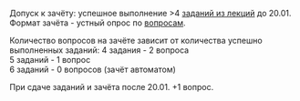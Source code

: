 Допуск к зачёту: успешное выполнение >4 [заданий из лекций](https://github.com/vliplianina/software-testing-course-2021/tree/main/lectures) до 20.01.
Формат зачёта - устный опрос по [вопросам](https://github.com/vliplianina/software-testing-course-2021/blob/main/examination/Вопросы%20к%20зачёту.md).

Количество вопросов на зачёте зависит от количества успешно выполненных заданий:
4 задания - 2 вопроса  
5 заданий - 1 вопрос  
6 заданий - 0 вопросов (зачёт автоматом) 
 
При сдаче заданий и зачёта после 20.01. +1 вопрос.

